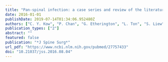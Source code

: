 ```yaml
---
title: "Pan-spinal infection: a case series and review of the literature"
date: 2016-01-01
publishDate: 2019-07-14T01:34:06.952480Z
authors: ["C. Y. Kow", "P. Chan", "G. Etherington", "L. Ton", "S. Liew", "A. C. Cheng", "J. V. Rosenfeld"]
publication_types: ["2"]
abstract: ""
featured: false
publication: "*J Spine Surg*"
url_pdf: "https://www.ncbi.nlm.nih.gov/pubmed/27757433"
doi: "10.21037/jss.2016.08.04"
---
```


